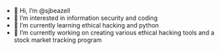 - 👋 Hi, I’m @sjbeazell
- 👀 I’m interested in information security and coding
- 🌱 I’m currently learning ethical hacking and python
- 💞️ I’m currently working on creating various ethical hacking tools and a stock market tracking program

